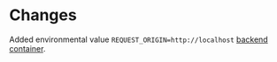# Changes

Added environmental value `REQUEST_ORIGIN=http://localhost` [backend container](https://github.com/tuukkalai/devops/blob/2faf5bf799bb6295d63d1afc3fe03a5fe88fba4c/part2/2.10/docker-compose.yml#L20).
